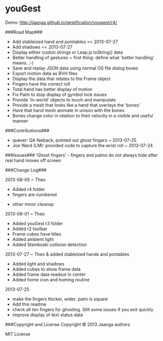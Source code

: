 youGest
=======

Demo: http://jaanga.github.io/gestification/yougest/r4/ 


###Road Map###
* Add stableized hand and pointables << 2013-07-27
* Add shadows << 2013-07-27
* Display either custon strings or Leap.js toString() data
* Better handling of gestures ~ first thing: define what 'better handling' means. ;-)  
* Save and replay JSON data using normal OS file dialog boxes  
* Export motion data as BVH files  
* Display the data that relates to the Frame object  
* Fingers have the correct roll  
* Total hand has better display of motion  
* Fix Palm to stop display of gymbol lock issues  
* Provide 'in-world' objects to touch and manipulate  
* Provide a mesh that looks like a hand that overlays the 'bones'  
* Have that hand mesh animate in unison with the bones  
* Bones change color in relation to their velocity in a visible and useful manner  


###Contributions###
* quever: QA feeback, pointed out ghost fingers ~ 2013-07-25
* Joe Ward (LM): provided code to capture the wrist roll ~ 2013-07-24


###Issues###
'Ghost fingers' - fingers and palms do not always hide after real hand moves off screen


###Change Log###

2013-08-05 ~ Theo
* Added r4 folder
* fingers are numbered
+ other minor cleanup

2013-08-01 ~ Theo
* Added youGest r3 folder
* Added r2 toolbar
* Frame cubes have titles
* Added ambient light
* Added Stemkoski collision detection
 
2013-07-27 ~ Theo
& added stableized hands and pontables
* Added light and shadows
* Added cubes to show frame data
* Added frame data readout in center
* Added home icon and homing routine

2013-07-25
* make the fingers thicker, wider. palm is square
* Add this readme
* check all ten fingers for ghosting. Still some issues if you exit quickly
* improve display of text status data


###Copyright and License
Copyright &copy; 2013 Jaanga authors

MIT License
